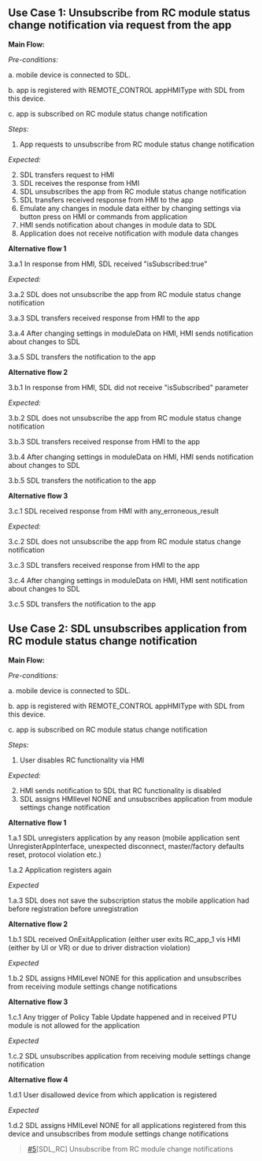## Use Case 1: Unsubscribe from RC module status change notification via request from the app

**Main Flow:**

_Pre-conditions:_

a. mobile device is connected to SDL.

b. app is registered with REMOTE_CONTROL appHMIType with SDL from this device. 

c. app is subscribed on RC module status change notification

_Steps:_

1. App requests to unsubscribe from RC module status change notification

_Expected:_

2. SDL transfers request to HMI
3. SDL receives the response from HMI
4. SDL unsubscribes the app from RC module status change notification
5. SDL transfers received response from HMI to the app
6. Emulate any changes in module data either by changing settings via button press on HMI or commands from application
7. HMI sends notification about changes in module data to SDL
8. Application does not receive notification with module data changes 

**Alternative flow 1**

3.a.1 In response from HMI, SDL received "isSubscribed:true"

_Expected:_

3.a.2 SDL does not unsubscribe the app from RC module status change notification

3.a.3 SDL transfers received response from HMI to the app

3.a.4 After changing settings in moduleData on HMI, HMI sends notification about changes to SDL

3.a.5 SDL transfers the notification to the app

**Alternative flow 2**

3.b.1 In response from HMI, SDL did not receive "isSubscribed" parameter

_Expected:_

3.b.2 SDL does not unsubscribe the app from RC module status change notification

3.b.3 SDL transfers received response from HMI to the app

3.b.4 After changing settings in moduleData on HMI, HMI sends notification about changes to SDL

3.b.5 SDL transfers the notification to the app

**Alternative flow 3**

3.c.1 SDL received response from HMI with any_erroneous_result

_Expected:_

3.c.2 SDL does not unsubscribe the app from RC module status change notification

3.c.3 SDL transfers received response from HMI to the app

3.c.4 After changing settings in moduleData on HMI, HMI sent notification about changes to SDL

3.c.5 SDL transfers the notification to the app

## Use Case 2: SDL unsubscribes application from RC module status change notification

**Main Flow:**

_Pre-conditions:_

a. mobile device is connected to SDL.

b. app is registered with REMOTE_CONTROL appHMIType with SDL from this device. 

c. app is subscribed on RC module status change notification

_Steps:_

1. User disables RC functionality via HMI

_Expected:_

2. HMI sends notification to SDL that RC functionality is disabled
3. SDL assigns HMIlevel NONE and unsubscribes application from module settings change notification

**Alternative flow 1**

1.a.1 SDL unregisters application by any reason (mobile application sent UnregisterAppInterface, unexpected disconnect, master/factory defaults reset, protocol violation etc.)

1.a.2 Application registers again

_Expected_

1.a.3 SDL does not save the subscription status the mobile application had before registration before unregistration

**Alternative flow 2**

1.b.1 SDL received OnExitApplication (either user exits RC_app_1 vis HMI (either by UI or VR) or due to driver distraction violation)

_Expected_

1.b.2 SDL assigns HMILevel NONE for this application and unsubscribes from receiving module settings change notifications

**Alternative flow 3**

1.c.1 Any trigger of Policy Table Update happened and in received PTU module is not allowed for the application

_Expected_

1.c.2 SDL unsubscribes application from receiving module settings change notification

**Alternative flow 4**

1.d.1 User disallowed device from which application is registered

_Expected_

1.d.2 SDL assigns HMILevel NONE for all applications registered from this device and unsubscribes from module settings change notifications

> [#5](https://github.com/smartdevicelink/sdl_requirements/issues/5)[SDL_RC] Unsubscribe from RC module change notifications
